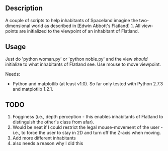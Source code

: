 ## Description ##

A couple of scripts to help inhabitants of Spaceland imagine the two-dimensional world as described in [Edwin Abbott's Flatland] [1]. All view-points are initialized to the viewpoint of an inhabitant of Flatland.

[1]: https://en.wikipedia.org/wiki/Flatland

## Usage ##

Just do 'python woman.py' or 'python noble.py' and the view *should* initialize to what inhabitants of Flatland see. Use mouse to move viewpoint.

Needs:
  - Python and matplotlib (at least v1.0). So far only tested with Python 2.7.3 and matplotlib 1.2.1.

## TODO ##

1) Fogginess (i.e., depth perception - this enables inhabitants of Flatland to distinguish the other's class from afar).  
2) Would be neat if I could restrict the legal mouse-movement of the user - i.e., to force the user to stay in 2D and turn off the Z-axis when moving.  
3) Add more different inhabitants  
4) also needs a reason why I did this  

